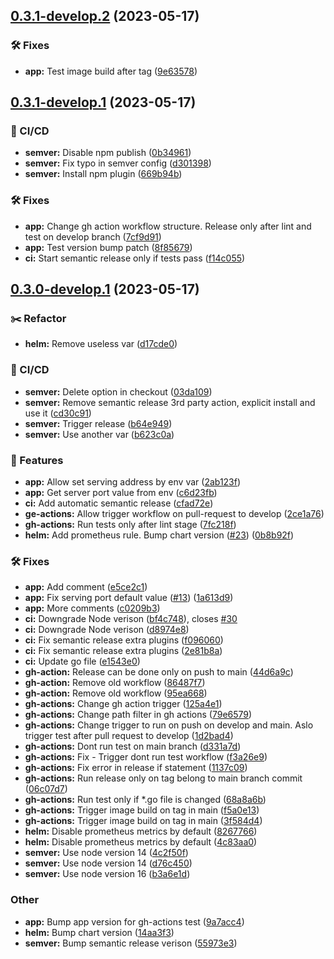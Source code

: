 ## [0.3.1-develop.2](https://github.com/Randsw/kubeinfo/compare/0.3.1-develop.1...0.3.1-develop.2) (2023-05-17)


### 🛠 Fixes

* **app:** Test image build after tag ([9e63578](https://github.com/Randsw/kubeinfo/commit/9e63578089eacce06a58cb711450ec2dcd37bea6))

## [0.3.1-develop.1](https://github.com/Randsw/kubeinfo/compare/0.3.0-develop.1...0.3.1-develop.1) (2023-05-17)


### 🦊 CI/CD

* **semver:** Disable npm publish ([0b34961](https://github.com/Randsw/kubeinfo/commit/0b349613a3469c7b69be9f4771baeffeeced63f7))
* **semver:** Fix typo in semver config ([d301398](https://github.com/Randsw/kubeinfo/commit/d3013987693489ecb549476b25a1bedcc74d08c6))
* **semver:** Install npm plugin ([669b94b](https://github.com/Randsw/kubeinfo/commit/669b94b01357b60474c533035ceced94cc5b4d38))


### 🛠 Fixes

* **app:** Change gh action workflow structure. Release only after lint and test on develop branch ([7cf9d91](https://github.com/Randsw/kubeinfo/commit/7cf9d9154d9fb17ff61b8a6cb891371a307a457e))
* **app:** Test version bump patch ([8f85679](https://github.com/Randsw/kubeinfo/commit/8f85679b0734a410a0644592e1f2ec1fb3d6e25a))
* **ci:** Start semantic release only if tests pass ([f14c055](https://github.com/Randsw/kubeinfo/commit/f14c0559223423a1ddce8c40733cf480935dd00d))

## [0.3.0-develop.1](https://github.com/Randsw/kubeinfo/compare/0.2.0...0.3.0-develop.1) (2023-05-17)


### :scissors: Refactor

* **helm:** Remove useless var ([d17cde0](https://github.com/Randsw/kubeinfo/commit/d17cde0fa78636f91f343639a7953e3aa73ea250))


### 🦊 CI/CD

* **semver:** Delete option in checkout ([03da109](https://github.com/Randsw/kubeinfo/commit/03da109efa54bd83b5377afa3ede0e8526c22d3b))
* **semver:** Remove semantic release 3rd party action, explicit install and use it ([cd30c91](https://github.com/Randsw/kubeinfo/commit/cd30c9115cb5812315c97d89beadf59312d2a6d4))
* **semver:** Trigger release ([b64e949](https://github.com/Randsw/kubeinfo/commit/b64e949d2e4164a88b52d12cfbfaf9acabd09a7c))
* **semver:** Use another var ([b623c0a](https://github.com/Randsw/kubeinfo/commit/b623c0ae37ae9599cc436fad2e6ed185ba4e485c))


### 🚀 Features

* **app:** Allow set serving address by env var ([2ab123f](https://github.com/Randsw/kubeinfo/commit/2ab123f28e66bcf97a68f907a392202b98eb134c))
* **app:** Get server port value from env ([c6d23fb](https://github.com/Randsw/kubeinfo/commit/c6d23fb60015f744cc5c4d6f8d567126054cc5f9))
* **ci:** Add automatic semantic release ([cfad72e](https://github.com/Randsw/kubeinfo/commit/cfad72e1149cef8758f4e1504af8be547db8c538))
* **ge-actions:** Allow trigger workflow on pull-request to develop ([2ce1a76](https://github.com/Randsw/kubeinfo/commit/2ce1a7615848f95c2852616ed45b5a5a5ada7b26))
* **gh-actions:** Run tests only after lint stage ([7fc218f](https://github.com/Randsw/kubeinfo/commit/7fc218ff5f291b633fd55fbcb5d205abdebd79ae))
* **helm:** Add prometheus rule. Bump chart version ([#23](https://github.com/Randsw/kubeinfo/issues/23)) ([0b8b92f](https://github.com/Randsw/kubeinfo/commit/0b8b92f71d7864163175a4ae32057a2177310290))


### 🛠 Fixes

* **app:** Add comment ([e5ce2c1](https://github.com/Randsw/kubeinfo/commit/e5ce2c189c25e75a1a692a82865d3effcb16359d))
* **app:** Fix serving port default value ([#13](https://github.com/Randsw/kubeinfo/issues/13)) ([1a613d9](https://github.com/Randsw/kubeinfo/commit/1a613d99bf0071a467930db45d53afc794812780))
* **app:** More comments ([c0209b3](https://github.com/Randsw/kubeinfo/commit/c0209b3897911e6f0337afdea2e3776c438bcc90))
* **ci:** Downgrade Node verison ([bf4c748](https://github.com/Randsw/kubeinfo/commit/bf4c74809af81308611fa039f71440aa8e674276)), closes [#30](https://github.com/Randsw/kubeinfo/issues/30)
* **ci:** Downgrade Node verison ([d8974e8](https://github.com/Randsw/kubeinfo/commit/d8974e8b2115207a6c01a46558e38ea2fbda51b6))
* **ci:** Fix semantic release extra plugins ([f096060](https://github.com/Randsw/kubeinfo/commit/f0960601d8ce886822ff3510030f46461384d2ee))
* **ci:** Fix semantic release extra plugins ([2e81b8a](https://github.com/Randsw/kubeinfo/commit/2e81b8a4c327884534954c78fe2428b99429393d))
* **ci:** Update go file ([e1543e0](https://github.com/Randsw/kubeinfo/commit/e1543e0aac639a1b144dd8ad52205056190a8b96))
* **gh-action:** Release can be done only on push to main ([44d6a9c](https://github.com/Randsw/kubeinfo/commit/44d6a9cb253f4e6074f7c14448e926cf36dab0c4))
* **gh-action:** Remove old workflow ([86487f7](https://github.com/Randsw/kubeinfo/commit/86487f7e73d821785764ebafde8c2b82237a0348))
* **gh-action:** Remove old workflow ([95ea668](https://github.com/Randsw/kubeinfo/commit/95ea6685d9568db896f8ba8436864e9e0b6817ac))
* **gh-actions:** Change gh action trigger ([125a4e1](https://github.com/Randsw/kubeinfo/commit/125a4e13b387f7db0672ca4215fa965f40674ad3))
* **gh-actions:** Change path filter in gh actions ([79e6579](https://github.com/Randsw/kubeinfo/commit/79e6579d77b2af3ead91943731e29f2f20032a41))
* **gh-actions:** Change trigger to run on push on develop and  main. Aslo trigger test after pull request to develop ([1d2bad4](https://github.com/Randsw/kubeinfo/commit/1d2bad452c3753140c5cbea52d2408a8bea30fae))
* **gh-actions:** Dont run test on main branch ([d331a7d](https://github.com/Randsw/kubeinfo/commit/d331a7d12ef2981061ea82ad6e6e0db14da5b766))
* **gh-actions:** Fix - Trigger dont run test workflow ([f3a26e9](https://github.com/Randsw/kubeinfo/commit/f3a26e9e96a202f7da5fdaf89cd66684cec789ce))
* **gh-actions:** Fix error in release if statement ([1137c09](https://github.com/Randsw/kubeinfo/commit/1137c09dd49f11ec6e2f1e4db011c7aaa0008bd0))
* **gh-actions:** Run release only on tag belong to main branch commit ([06c07d7](https://github.com/Randsw/kubeinfo/commit/06c07d75b5b37f2c7936f64c10a3d6ef3be120c1))
* **gh-actions:** Run test only if *.go file is changed ([68a8a6b](https://github.com/Randsw/kubeinfo/commit/68a8a6b837c9edb178f65f108f69445ab0a1f5b9))
* **gh-actions:** Trigger image build on tag in main ([f5a0e13](https://github.com/Randsw/kubeinfo/commit/f5a0e1331731f118b3b04396e89abd9a710b8ba1))
* **gh-actions:** Trigger image build on tag in main ([3f584d4](https://github.com/Randsw/kubeinfo/commit/3f584d45d926cbe14af175c1ad8682dac43e9554))
* **helm:** Disable prometheus metrics by default ([8267766](https://github.com/Randsw/kubeinfo/commit/8267766bbf9f741fb272a7bdf47f053d1ee3eebd))
* **helm:** Disable prometheus metrics by default ([4c83aa0](https://github.com/Randsw/kubeinfo/commit/4c83aa0c61571357b8f23d052b2d552fda4c59e9))
* **semver:** Use node version 14 ([4c2f50f](https://github.com/Randsw/kubeinfo/commit/4c2f50f5c44f4fa52093e76682cedbe54fdfa5d6))
* **semver:** Use node version 14 ([d76c450](https://github.com/Randsw/kubeinfo/commit/d76c450308cad0fe23adc5ba6c3cb27718cf0dbd))
* **semver:** Use node version 16 ([b3a6e1d](https://github.com/Randsw/kubeinfo/commit/b3a6e1dfcd1c60ccade610aca8613eafe9d5e40c))


### Other

* **app:** Bump app version for gh-actions test ([9a7acc4](https://github.com/Randsw/kubeinfo/commit/9a7acc4d03ed8143e4d85ca808286197b5f527ee))
* **helm:** Bump chart version ([14aa3f3](https://github.com/Randsw/kubeinfo/commit/14aa3f3b64124c378413052fcf1e22a26b35c0f0))
* **semver:** Bump semantic release verison ([55973e3](https://github.com/Randsw/kubeinfo/commit/55973e39e68fd064806a65c8b7baf9fb33da6614))
